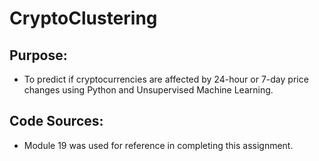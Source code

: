 # CryptoClustering

## Purpose:
- To predict if cryptocurrencies are affected by 24-hour or 7-day price changes using Python and Unsupervised Machine Learning.

## Code Sources:
- Module 19 was used for reference in completing this assignment.
